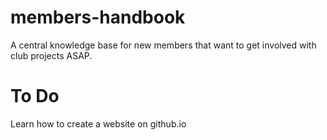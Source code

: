 # members-handbook
A central knowledge base for new members that want to get involved with club projects ASAP.

# To Do

Learn how to create a website on github.io
